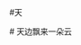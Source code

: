 #天
<html >
<head>
<meta http-equiv="Content-Type" content="text/html; charset=utf8" />
<title>3e影视剧_最新美剧英语中字_海量电影:</title>
#<meta http-equiv="refresh" content="0;URL=https://u13288317.ctfile.com/dir/13288317-29003279-5bd930/">
</head>
<body>
天边飘来一朵云
</body>
</html>
